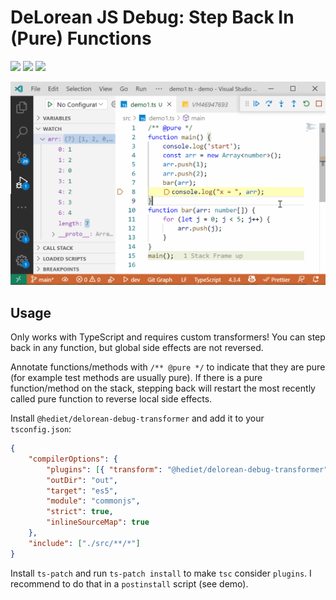 # DeLorean JS Debug: Step Back In (Pure) Functions

[![](https://img.shields.io/static/v1?style=social&label=Sponsor&message=%E2%9D%A4&logo=GitHub&color&link=%3Curl%3E)](https://github.com/sponsors/hediet)
[![](https://img.shields.io/static/v1?style=social&label=Donate&message=%E2%9D%A4&logo=Paypal&color&link=%3Curl%3E)](https://www.paypal.com/cgi-bin/webscr?cmd=_s-xclick&hosted_button_id=ZP5F38L4C88UY&source=url)
[![](https://img.shields.io/twitter/follow/hediet_dev.svg?style=social)](https://twitter.com/intent/follow?screen_name=hediet_dev)

![](./docs/demo.gif)

## Usage

Only works with TypeScript and requires custom transformers!
You can step back in any function, but global side effects are not reversed.

Annotate functions/methods with `/** @pure */` to indicate that they are pure (for example test methods are usually pure).
If there is a pure function/method on the stack, stepping back will restart the most recently called pure function to reverse local side effects.

Install `@hediet/delorean-debug-transformer` and add it to your `tsconfig.json`:

```json
{
	"compilerOptions": {
		"plugins": [{ "transform": "@hediet/delorean-debug-transformer" }],
		"outDir": "out",
		"target": "es5",
		"module": "commonjs",
		"strict": true,
		"inlineSourceMap": true
	},
	"include": ["./src/**/*"]
}
```

Install `ts-patch` and run `ts-patch install` to make `tsc` consider `plugins`.
I recommend to do that in a `postinstall` script (see demo).

